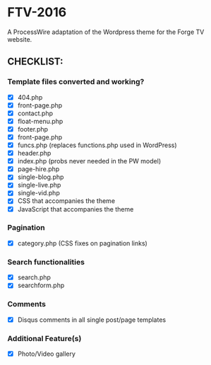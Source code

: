 # FTV-2016
A ProcessWire adaptation of the Wordpress theme for the Forge TV website.

## CHECKLIST:
### Template files converted and working?
- [x] 404.php
- [x] front-page.php
- [x] contact.php
- [x] float-menu.php
- [x] footer.php
- [x] front-page.php
- [x] funcs.php (replaces functions.php used in WordPress)
- [x] header.php
- [x] index.php (probs never needed in the PW model)
- [x] page-hire.php
- [x] single-blog.php
- [x] single-live.php
- [x] single-vid.php
- [x] CSS that accompanies the theme
- [x] JavaScript that accompanies the theme

### Pagination
- [x] category.php (CSS fixes on pagination links)

### Search functionalities
- [x] search.php
- [x] searchform.php

### Comments
- [x] Disqus comments in all single post/page templates

### Additional Feature(s)
- [x] Photo/Video gallery 

